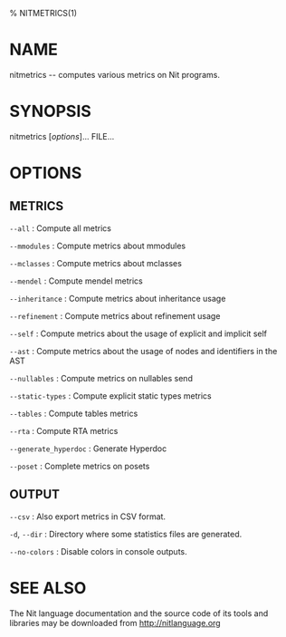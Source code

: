 % NITMETRICS(1)

# NAME

nitmetrics -- computes various metrics on Nit programs.

# SYNOPSIS

nitmetrics [*options*]... FILE...

# OPTIONS

## METRICS

`--all`
:   Compute all metrics

`--mmodules`
:   Compute metrics about mmodules

`--mclasses`
:   Compute metrics about mclasses

`--mendel`
:   Compute mendel metrics

`--inheritance`
:   Compute metrics about inheritance usage

`--refinement`
:   Compute metrics about refinement usage

`--self`
:   Compute metrics about the usage of explicit and implicit self

`--ast`
:   Compute metrics about the usage of nodes and identifiers in the AST

`--nullables`
:   Compute metrics on nullables send

`--static-types`
:   Compute explicit static types metrics

`--tables`
:   Compute tables metrics

`--rta`
:   Compute RTA metrics

`--generate_hyperdoc`
:   Generate Hyperdoc

`--poset`
:   Complete metrics on posets

## OUTPUT

`--csv`
:   Also export metrics in CSV format.

`-d`, `--dir`
:   Directory where some statistics files are generated.

`--no-colors`
:   Disable colors in console outputs.

# SEE ALSO

The Nit language documentation and the source code of its tools and libraries may be downloaded from <http://nitlanguage.org>

